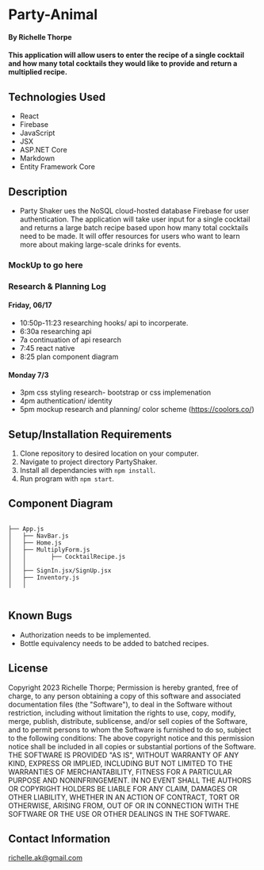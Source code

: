 # Party-Animal

#### By Richelle Thorpe 

#### This application will allow users to enter the recipe of a single cocktail and how many total cocktails they would like to provide and return a multiplied recipe.

## Technologies Used

- React
- Firebase
- JavaScript
- JSX
- ASP.NET Core
- Markdown
- Entity Framework Core


## Description
- Party Shaker ues the NoSQL cloud-hosted database Firebase for user authentication. The application will take user input for a single cocktail and returns a large batch recipe based upon how many total cocktails need to be made. It will offer resources for users who want to learn more about making large-scale drinks for events.

### MockUp to go here

### Research & Planning Log
#### Friday, 06/17
- 10:50p-11:23 researching hooks/ api to incorperate.
- 6:30a researching api 
- 7a continuation of api research
- 7:45 react native
- 8:25 plan component diagram

#### Monday 7/3

- 3pm css styling research- bootstrap or css implemenation
- 4pm authentication/ identity
- 5pm mockup research and planning/ color scheme (https://coolors.co/)

## Setup/Installation Requirements
 
1. Clone repository to desired location on your computer.
2. Navigate to project directory PartyShaker.
3. Install all dependancies with `npm install`.
4. Run program with `npm start`.

## Component Diagram
```

├── App.js
│   ├── NavBar.js
│   ├── Home.js   
│   ├── MultiplyForm.js  
│   │       ├── CocktailRecipe.js
│   │
│   ├── SignIn.jsx/SignUp.jsx
│   ├── Inventory.js   
│   │   
      
```     

## Known Bugs

- Authorization needs to be implemented.
- Bottle equivalency needs to be added to batched recipes.

## License

Copyright 2023 Richelle Thorpe; Permission is hereby granted, free of charge, to any person obtaining a copy of this software and associated documentation files (the "Software"), to deal in the Software without restriction, including without limitation the rights to use, copy, modify, merge, publish, distribute, sublicense, and/or sell copies of the Software, and to permit persons to whom the Software is furnished to do so, subject to the following conditions: The above copyright notice and this permission notice shall be included in all copies or substantial portions of the Software. THE SOFTWARE IS PROVIDED "AS IS", WITHOUT WARRANTY OF ANY KIND, EXPRESS OR IMPLIED, INCLUDING BUT NOT LIMITED TO THE WARRANTIES OF MERCHANTABILITY, FITNESS FOR A PARTICULAR PURPOSE AND NONINFRINGEMENT. IN NO EVENT SHALL THE AUTHORS OR COPYRIGHT HOLDERS BE LIABLE FOR ANY CLAIM, DAMAGES OR OTHER LIABILITY, WHETHER IN AN ACTION OF CONTRACT, TORT OR OTHERWISE, ARISING FROM, OUT OF OR IN CONNECTION WITH THE SOFTWARE OR THE USE OR OTHER DEALINGS IN THE SOFTWARE.

## Contact Information
[richelle.ak@gmail.com](mailto:richelle.ak@gmail.com)